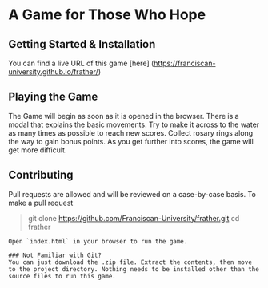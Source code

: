 # A Game for Those Who Hope

## Getting Started & Installation

You can find a live URL of this game [here] (https://franciscan-university.github.io/frather/)

## Playing the Game
The Game will begin as soon as it is opened in the browser. There is a modal that explains the basic movements. Try to make it across to the water as many times as possible to reach new scores. Collect rosary rings along the way to gain bonus points.
As you get further into scores, the game will get more difficult.

## Contributing

Pull requests are allowed and will be reviewed on a case-by-case basis. To make a pull request

> git clone https://github.com/Franciscan-University/frather.git
> cd frather
```
Open `index.html` in your browser to run the game.

### Not Familiar with Git?
You can just download the .zip file. Extract the contents, then move to the project directory. Nothing needs to be installed other than the source files to run this game.
